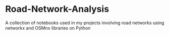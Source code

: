 # Road-Network-Analysis
A collection of notebooks used in my projects involving road networks using networkx and OSMnx libraries on Python
